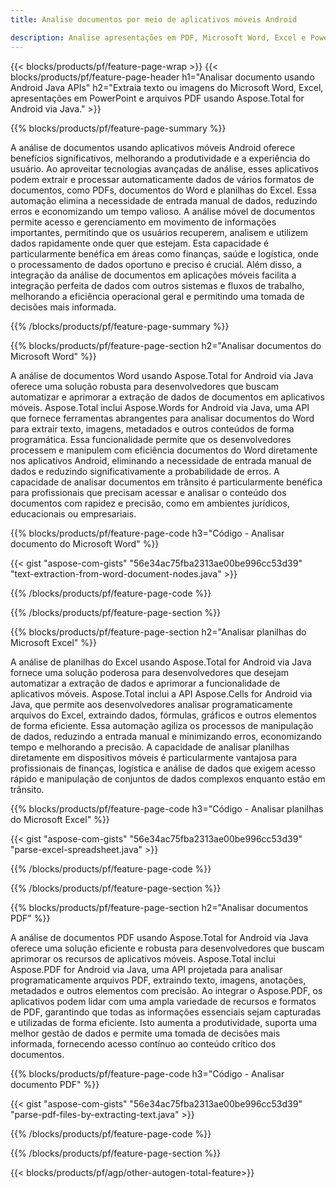 ```yaml
---
title: Analise documentos por meio de aplicativos móveis Android

description: Analise apresentações em PDF, Microsoft Word, Excel e PowerPoint por meio de aplicativo móvel Android. Extraia texto ou imagens com facilidade.
---
```


{{< blocks/products/pf/feature-page-wrap >}}
{{< blocks/products/pf/feature-page-header h1="Analisar documento usando Android Java APIs" h2="Extraia texto ou imagens do Microsoft Word, Excel, apresentações em PowerPoint e arquivos PDF usando Aspose.Total for Android via Java." >}}

{{% blocks/products/pf/feature-page-summary %}}

A análise de documentos usando aplicativos móveis Android oferece benefícios significativos, melhorando a produtividade e a experiência do usuário. Ao aproveitar tecnologias avançadas de análise, esses aplicativos podem extrair e processar automaticamente dados de vários formatos de documentos, como PDFs, documentos do Word e planilhas do Excel. Essa automação elimina a necessidade de entrada manual de dados, reduzindo erros e economizando um tempo valioso. A análise móvel de documentos permite acesso e gerenciamento em movimento de informações importantes, permitindo que os usuários recuperem, analisem e utilizem dados rapidamente onde quer que estejam. Esta capacidade é particularmente benéfica em áreas como finanças, saúde e logística, onde o processamento de dados oportuno e preciso é crucial. Além disso, a integração da análise de documentos em aplicações móveis facilita a integração perfeita de dados com outros sistemas e fluxos de trabalho, melhorando a eficiência operacional geral e permitindo uma tomada de decisões mais informada.

{{% /blocks/products/pf/feature-page-summary  %}}

{{% blocks/products/pf/feature-page-section  h2="Analisar documentos do Microsoft Word" %}}

A análise de documentos Word usando Aspose.Total for Android via Java oferece uma solução robusta para desenvolvedores que buscam automatizar e aprimorar a extração de dados de documentos em aplicativos móveis. Aspose.Total inclui Aspose.Words for Android via Java, uma API que fornece ferramentas abrangentes para analisar documentos do Word para extrair texto, imagens, metadados e outros conteúdos de forma programática. Essa funcionalidade permite que os desenvolvedores processem e manipulem com eficiência documentos do Word diretamente nos aplicativos Android, eliminando a necessidade de entrada manual de dados e reduzindo significativamente a probabilidade de erros. A capacidade de analisar documentos em trânsito é particularmente benéfica para profissionais que precisam acessar e analisar o conteúdo dos documentos com rapidez e precisão, como em ambientes jurídicos, educacionais ou empresariais. 

{{% blocks/products/pf/feature-page-code h3="Código - Analisar documento do Microsoft Word" %}}

{{< gist "aspose-com-gists" "56e34ac75fba2313ae00be996cc53d39" "text-extraction-from-word-document-nodes.java" >}}

{{% /blocks/products/pf/feature-page-code  %}}

{{% /blocks/products/pf/feature-page-section %}}

{{% blocks/products/pf/feature-page-section  h2="Analisar planilhas do Microsoft Excel" %}}

A análise de planilhas do Excel usando Aspose.Total for Android via Java fornece uma solução poderosa para desenvolvedores que desejam automatizar a extração de dados e aprimorar a funcionalidade de aplicativos móveis. Aspose.Total inclui a API Aspose.Cells for Android via Java, que permite aos desenvolvedores analisar programaticamente arquivos do Excel, extraindo dados, fórmulas, gráficos e outros elementos de forma eficiente. Essa automação agiliza os processos de manipulação de dados, reduzindo a entrada manual e minimizando erros, economizando tempo e melhorando a precisão. A capacidade de analisar planilhas diretamente em dispositivos móveis é particularmente vantajosa para profissionais de finanças, logística e análise de dados que exigem acesso rápido e manipulação de conjuntos de dados complexos enquanto estão em trânsito. 

{{% blocks/products/pf/feature-page-code h3="Código - Analisar planilhas do Microsoft Excel" %}}

{{< gist "aspose-com-gists" "56e34ac75fba2313ae00be996cc53d39" "parse-excel-spreadsheet.java" >}}

{{% /blocks/products/pf/feature-page-code  %}}

{{% /blocks/products/pf/feature-page-section %}}

{{% blocks/products/pf/feature-page-section  h2="Analisar documentos PDF" %}}

A análise de documentos PDF usando Aspose.Total for Android via Java oferece uma solução eficiente e robusta para desenvolvedores que buscam aprimorar os recursos de aplicativos móveis. Aspose.Total inclui Aspose.PDF for Android via Java, uma API projetada para analisar programaticamente arquivos PDF, extraindo texto, imagens, anotações, metadados e outros elementos com precisão. Ao integrar o Aspose.PDF, os aplicativos podem lidar com uma ampla variedade de recursos e formatos de PDF, garantindo que todas as informações essenciais sejam capturadas e utilizadas de forma eficiente. Isto aumenta a produtividade, suporta uma melhor gestão de dados e permite uma tomada de decisões mais informada, fornecendo acesso contínuo ao conteúdo crítico dos documentos.

{{% blocks/products/pf/feature-page-code h3="Código - Analisar documento PDF" %}}

{{< gist "aspose-com-gists" "56e34ac75fba2313ae00be996cc53d39" "parse-pdf-files-by-extracting-text.java" >}}

{{% /blocks/products/pf/feature-page-code  %}}

{{% /blocks/products/pf/feature-page-section %}}

{{< blocks/products/pf/agp/other-autogen-total-feature>}}